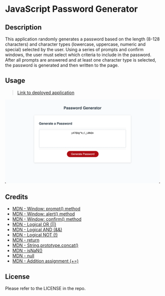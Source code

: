 # JavaScript Password Generator

## Description
This application randomly generates a password based on the length (8-128 characters) and character types (lowercase, uppercase, numeric and special) selected by the user. Using a series of prompts and confirm windows, the user must select which criteria to include in the password. After all prompts are answered and at least one character type is selected, the password is generated and then written to the page.

## Usage
> [Link to deployed application](https://kyoriku.github.io/password-generator/)

![Screenshot](assets/images/passwordgenerator.png)

## Credits
- [MDN - Window: prompt() method](https://developer.mozilla.org/en-US/docs/Web/API/Window/prompt)
- [MDN - Window: alert() method](https://developer.mozilla.org/en-US/docs/Web/API/Window/alert)
- [MDN - Window: confirm() method](https://developer.mozilla.org/en-US/docs/Web/API/Window/confirm)
- [MDN - Logical OR (||)](https://developer.mozilla.org/en-US/docs/Web/JavaScript/Reference/Operators/Logical_OR)
- [MDN - Logical AND (&&)](https://developer.mozilla.org/en-US/docs/Web/JavaScript/Reference/Operators/Logical_AND)
- [MDN - Logical NOT (!)](https://developer.mozilla.org/en-US/docs/Web/JavaScript/Reference/Operators/Logical_NOT)
- [MDN - return](https://developer.mozilla.org/en-US/docs/Web/JavaScript/Reference/Statements/return)
- [MDN - String.prototype.concat()](https://developer.mozilla.org/en-US/docs/Web/JavaScript/Reference/Global_Objects/String/concat)
- [MDN - isNaN()](https://developer.mozilla.org/en-US/docs/Web/JavaScript/Reference/Global_Objects/isNaN)
- [MDN - null](https://developer.mozilla.org/en-US/docs/Web/JavaScript/Reference/Operators/null)
- [MDN - Addition assignment (+=)](https://developer.mozilla.org/en-US/docs/Web/JavaScript/Reference/Operators/Addition_assignment)

## License
Please refer to the LICENSE in the repo.